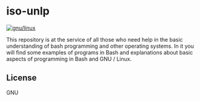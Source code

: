# iso-unlp

[![gnu/linux](https://sites.google.com/site/sistemasoperativoshn/_/rsrc/1461901543156/gnu-linux/gnulinux-logo.png)](https://en.wikipedia.org/wiki/Operating_system)

This repository is at the service of all those who need help in the basic understanding of bash programming and other operating systems.
In it you will find some examples of programs in Bash and explanations about basic aspects of programming in Bash and GNU / Linux.


License
----

GNU